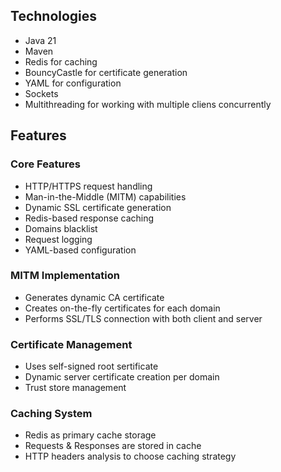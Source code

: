 ## Technologies

- Java 21
- Maven
- Redis for caching
- BouncyCastle for certificate generation
- YAML for configuration
- Sockets
- Multithreading for working with multiple cliens concurrently

## Features

### Core Features
- HTTP/HTTPS request handling
- Man-in-the-Middle (MITM) capabilities
- Dynamic SSL certificate generation
- Redis-based response caching
- Domains blacklist
- Request logging
- YAML-based configuration

### MITM Implementation
- Generates dynamic CA certificate
- Creates on-the-fly certificates for each domain
- Performs SSL/TLS connection with both client and server

### Certificate Management
- Uses self-signed root sertificate
- Dynamic server certificate creation per domain
- Trust store management

### Caching System
- Redis as primary cache storage
- Requests & Responses are stored in cache
- HTTP headers analysis to choose caching strategy
